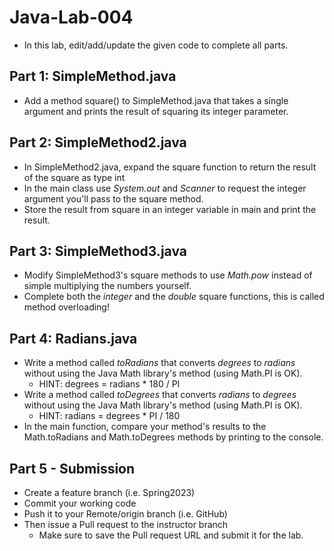 # Java-Lab-004

* In this lab, edit/add/update the given code to complete all parts.

## Part 1: SimpleMethod.java
* Add a method square() to SimpleMethod.java that takes a single argument and prints the result of squaring its integer parameter.

## Part 2: SimpleMethod2.java
* In SimpleMethod2.java, expand the square function to return the result of the square as type int
* In the main class use *System.out* and *Scanner* to request the integer argument you'll pass to the square method.
* Store the result from square in an integer variable in main and print the result.

## Part 3: SimpleMethod3.java
* Modify SimpleMethod3's square methods to use *Math.pow* instead of simple multiplying the numbers yourself.
* Complete both the *integer* and the *double* square functions, this is called method overloading!

## Part 4: Radians.java
* Write a method called *toRadians* that converts *degrees* to *radians* without using the Java Math library's method (using Math.PI is OK).
    * HINT: degrees = radians * 180 / PI
* Write a method called *toDegrees* that converts *radians* to *degrees* without using the Java Math library's method (using Math.PI is OK).
    * HINT: radians = degrees * PI / 180
* In the main function, compare your method's results to the Math.toRadians and Math.toDegrees methods by printing to the console. 

## Part 5 - Submission
* Create a feature branch (i.e. Spring2023)
* Commit your working code
* Push it to your Remote/origin branch (i.e. GitHub)
* Then issue a Pull request to the instructor branch
    * Make sure to save the Pull request URL and submit it for the lab.
